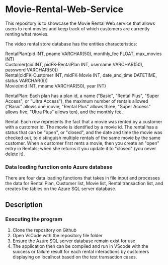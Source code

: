 # Movie-Rental-Web-Service

This repository is to showcase the Movie Rental Web service that allows users to rent movies and keep track of which customers are currently renting what movies.

The video rental store database has the entities characteristics:

RentalPlan(pid INT, pname VARCHAR(50), monthly_fee FLOAT, max_movies INT)\
Customer(cid INT, pidFK-RentalPlan INT, username VARCHAR(50), password VARCHAR(50))\
Rental(cidFK-Customer INT, midFK-Movie INT, date_and_time DATETIME, status VARCHAR(6))\
Movie(mid INT, mname VARCHAR(50), year INT)


RentalPlan: Each plan has a plan id, a name ("Basic", "Rental Plus", "Super Access", or "Ultra Access"), the maximum number of rentals allowed ("Basic" allows one movie, "Rental Plus" allows three, "Super Access" allows five, "Ultra Plus" allows ten), and the monthly fee.

Rental: Each row represents the fact that a movie was rented by a customer with a customer id. The movie is identified by a movie id. The rental has a status that can be "open", or "closed", and the date and time the movie was checked out, to distinguish multiple rentals of the same movie by the same customer. When a customer first rents a movie, then you create an "open" entry in Rentals; when she returns it you update it to "closed" (you never delete it).

### Data loading function onto Azure database
There are four data loading functions that takes in file input and processes the data for Rental Plan, Customer list, Movie list, Rental transaction list, and creates the tables on the Azure SQL server database. 


## Description


### Executing the program

1. Clone the repository on Github
2. Open VsCode with the repository file folder
3. Ensure the Azure SQL server database remain exist for use
3. The application then can be compiled and run in VScode with the success or failure result for each rental interactions by customers displaying on localhost based on the test transaction cases.

